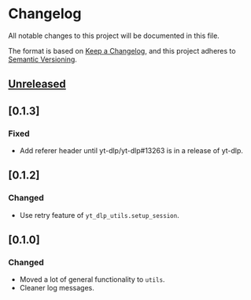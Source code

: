 <!-- markdownlint-configure-file {"MD024": { "siblings_only": true } } -->

# Changelog

All notable changes to this project will be documented in this file.

The format is based on [Keep a Changelog](https://keepachangelog.com/en/1.0.0/), and this project
adheres to [Semantic Versioning](https://semver.org/spec/v2.0.0.html).

## [Unreleased]

## [0.1.3]

### Fixed

- Add referer header until yt-dlp/yt-dlp#13263 is in a release of yt-dlp.

## [0.1.2]

### Changed

- Use retry feature of `yt_dlp_utils.setup_session`.

## [0.1.0]

### Changed

- Moved a lot of general functionality to `utils`.
- Cleaner log messages.

[unreleased]: https://github.com/Tatsh/patreon-archiver/compare/v0.1.3...HEAD
